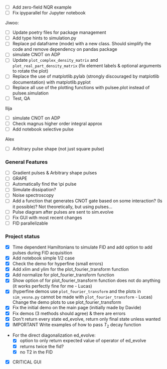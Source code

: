 - [ ] Add zero-field NQR example
- [ ] Fix ipyparallel for Jupyter notebook

Jiwoo: 
- [ ] Update poetry files for package management
- [ ] Add type hints to simulation.py
- [ ] Replace pd dataframe (mode) with a new class. Should simplify the code and remove dependency on pandas package
- [ ] simulate CNOT on ADP
- [ ] Update `plot_complex_density_matrix` and `plot_real_part_density_matrix` (fix element labels & optional arguments to rotate the plot)
- [ ] Replace the use of matplotlib.pylab (strongly discouraged by matplotlib documentation) with matplotlib.pyplot
- [ ] Replace all use of the plotting functions with pulsee.plot instead of pulsee.simulation
- [ ] Test, QA

Ilija
- [ ] simulate CNOT on ADP
- [ ] Check magnus higher order integral approx
- [ ] Add notebook selective pulse

Alex
- [ ] Arbitrary pulse shape (not just square pulse)

### General Features
- [ ] Gradient pulses & Arbitrary shape pulses
- [ ] GRAPE
- [ ] Automatically find the \pi pulse
- [ ] Simulate dissipation?
- [ ] Noise spectroscopy  
- [ ] Add a function that generates CNOT gate based on some interaction? (Is it possible)? Not theoretically, but using pulses...
- [ ] Pulse diagram after pulses are sent to sim.evolve
- [ ] Fix GUI with most recent changes
- [ ] FID parallelizable

### Project status
- [x] Time dependent Hamiltonians to simulate FID and add option to add pulses during FID acquisition
- [x] Add notebook simple 1/2 case
- [x] Check the demo for hyperfine (small errors) 
- [x] Add xlim and ylim for the plot_fourier_transform function
- [x] Add normalize for plot_fourier_transform function
- [x] Show option of for plot_fourier_transform function does not do anything (it works perfectly fine for me - Lucas)
- [x] (hyperfine demos use `plot_fourier_transform` and the plots in `sim_vesna.py` cannot be made with `plot_fourier_transform` - Lucas) Change the demo plots to use plot_fourier_transform 
- [x] Fix the initial demo on the main page (initially made by Davide)
- [x] Fix demos (3 methods should agree) & there are errors
- [x] Don't return every state ed_evolve, return only final state unless wanted
- [x] IMPORTANT Write examples of how to pass $T_2$ decay function
- For the direct diagonalization ed_evolve:
  - [x] option to only return expected value of operator of ed_evolve
  - [x] returns twice the fid?
  - [x] no T2 in the FID

- [x] CRITICAL GUI
